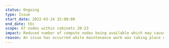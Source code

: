 ```yaml
---
status: Ongoing
type: Issue
start_date: 2022-03-24 15:00:00
end_date: tbc
scope: 67 nodes within cabinets 20-23  
impact: Reduced number of compute nodes being available which may cause longer queue times
reason: An issue has occurred while maintenance work was taking place on cabinets 20-23
---
```



